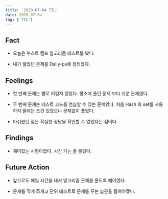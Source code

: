 ```yaml
---
title: '2020-07-04 TIL'
date: 2020-07-04
tag: ['TIL']
---
```


## Fact

- 오늘은 부스트 캠프 알고리즘 테스트를 봤다.

- 내가 풀었던 문제를 Daliy-ps에 정리했다.

## Feelings

- 첫 번째 문제는 별로 어렵지 않았다. 평소에 풀던 문제 보다 쉬운 문제였다.

- 두 번째 문제는 테스트 코드를 연습할 수 있는 문제였다. 처음 Hash 와 set를 사용하지 말라는 조건 있었으나 문제없이 풀었다.

- 아쉬웠던 점은 확실한 정답을 확인할 수 없었다는 점이다.

## Findings

- 재미있는 시험이었다. 시간 가는 줄 몰랐다.

## Future Action

- 앞으로도 매일 시간을 내서 알고리즘 문제를 풀도록 해야겠다.

- 문제를 작게 쪼개고 단위 테스트로 문제를 푸는 습관을 들여야겠다.
